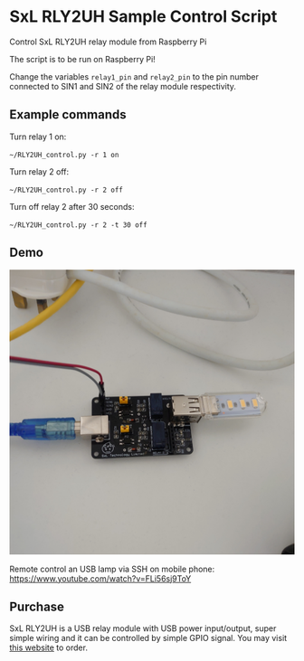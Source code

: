 # SxL RLY2UH Sample Control Script
Control SxL RLY2UH relay module from Raspberry Pi

The script is to be run on Raspberry Pi!

Change the variables `relay1_pin` and `relay2_pin` to the pin number connected to SIN1 and SIN2 of the relay module respectivity.

## Example commands

Turn relay 1 on:

`~/RLY2UH_control.py -r 1 on`

Turn relay 2 off:

`~/RLY2UH_control.py -r 2 off`

Turn off relay 2 after 30 seconds:

`~/RLY2UH_control.py -r 2 -t 30 off`

## Demo

![USB lamp connected to RLY2UH](demo/USB_Lamp.JPG)

Remote control an USB lamp via SSH on mobile phone: https://www.youtube.com/watch?v=FLi56sj9ToY

## Purchase

SxL RLY2UH is a USB relay module with USB power input/output, super simple wiring and it can be controlled by simple GPIO signal. You may visit [this website](https://sxltech.com/productD?product=3c7b4a67-27f6-11eb-b836-06017535b818) to order.
